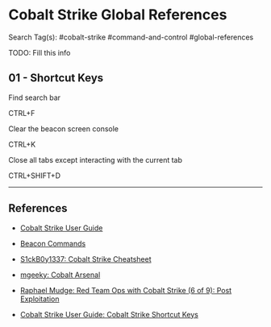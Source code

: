 # Cobalt Strike Global References

Search Tag(s): #cobalt-strike #command-and-control #global-references

TODO: Fill this info

## 01 - Shortcut Keys

Find search bar

CTRL+F

Clear the beacon screen console

CTRL+K

Close all tabs except interacting with the current tab

CTRL+SHIFT+D

---
## References

- [Cobalt Strike User Guide](https://hstechdocs.helpsystems.com)

- [Beacon Commands](https://www.aldeid.com/wiki/Cobalt-Strike/Beacon-Commands)

- [S1ckB0y1337: Cobalt Strike Cheatsheet](https://github.com/S1ckB0y1337/Cobalt-Strike-CheatSheet)

- [mgeeky: Cobalt Arsenal](https://github.com/mgeeky/cobalt-arsenal)

- [Raphael Mudge: Red Team Ops with Cobalt Strike (6 of 9): Post Exploitation](https://www.youtube.com/watch?v=Pb6yvcB2aYw)

- [Cobalt Strike User Guide: Cobalt Strike Shortcut Keys](https://hstechdocs.helpsystems.com/manuals/cobaltstrike/current/userguide/content/topics/ui_kbd-shortcuts.htm)